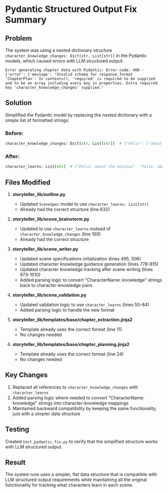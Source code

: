 # Pydantic Structured Output Fix Summary

## Problem
The system was using a nested dictionary structure `character_knowledge_changes: Dict[str, List[str]]` in the Pydantic models, which caused errors with LLM structured output:

```
Error generating chapter data with Pydantic: Error code: 400 - {'error': {'message': "Invalid schema for response_format 'ChapterPlan': In context=(), 'required' is required to be supplied and to be an array including every key in properties. Extra required key 'character_knowledge_changes' supplied."
```

## Solution
Simplified the Pydantic model by replacing the nested dictionary with a simple list of formatted strings:

### Before:
```python
character_knowledge_changes: Dict[str, List[str]]  # {"Felix": ["about the mission", "about the danger"]}
```

### After:
```python
character_learns: List[str]  # ["Felix: about the mission", "Felix: about the danger"]
```

## Files Modified

1. **storyteller_lib/outline.py**
   - Updated `SceneSpec` model to use `character_learns: List[str]`
   - Already had the correct structure (line 632)

2. **storyteller_lib/scene_brainstorm.py**
   - Updated to use `character_learns` instead of `character_knowledge_changes` (line 160)
   - Already had the correct structure

3. **storyteller_lib/scene_writer.py**
   - Updated scene specifications initialization (lines 495, 506)
   - Updated character knowledge guidance generation (lines 778-815)
   - Updated character knowledge tracking after scene writing (lines 973-1010)
   - Added parsing logic to convert "CharacterName: knowledge" strings back to character-knowledge pairs

4. **storyteller_lib/scene_validation.py**
   - Updated validation logic to use `character_learns` (lines 50-84)
   - Added parsing logic to handle the new format

5. **storyteller_lib/templates/base/chapter_extraction.jinja2**
   - Template already uses the correct format (line 11)
   - No changes needed

6. **storyteller_lib/templates/base/chapter_planning.jinja2**
   - Template already uses the correct format (line 24)
   - No changes needed

## Key Changes
1. Replaced all references to `character_knowledge_changes` with `character_learns`
2. Added parsing logic where needed to convert "CharacterName: knowledge" strings into character-knowledge mappings
3. Maintained backward compatibility by keeping the same functionality, just with a simpler data structure

## Testing
Created `test_pydantic_fix.py` to verify that the simplified structure works with LLM structured output.

## Result
The system now uses a simpler, flat data structure that is compatible with LLM structured output requirements while maintaining all the original functionality for tracking what characters learn in each scene.